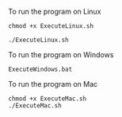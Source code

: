 To run the program on Linux
```
chmod +x ExecuteLinux.sh

./ExecuteLinux.sh
```

To run the program on Windows
```
ExecuteWindows.bat
```

To run the program on Mac

```
chmod +x ExecuteMac.sh
./ExecuteMac.sh
```
